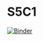 # S5C1
[![Binder](https://mybinder.org/badge_logo.svg)](https://mybinder.org/v2/gh/vburbanoa/S5C1.git/HEAD)
